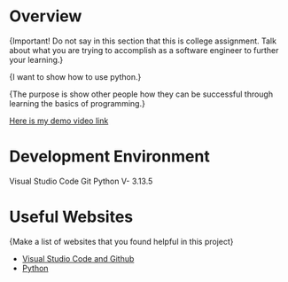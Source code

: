 # Overview

{Important!  Do not say in this section that this is college assignment.  Talk about what you are trying to accomplish as a software engineer to further your learning.}

{I want to show how to use python.}

{The purpose is show other people how they can be successful through learning the basics of programming.}


[Here is my demo video link](https://studio.youtube.com/video/c-XmXty1jx0/edit)

# Development Environment

Visual Studio Code
Git
Python V- 3.13.5
# Useful Websites

{Make a list of websites that you found helpful in this project}
* [Visual Studio Code and Github](https://code.visualstudio.com/docs/editor/versioncontrol)
* [Python](https://docs.python.org/3/)
